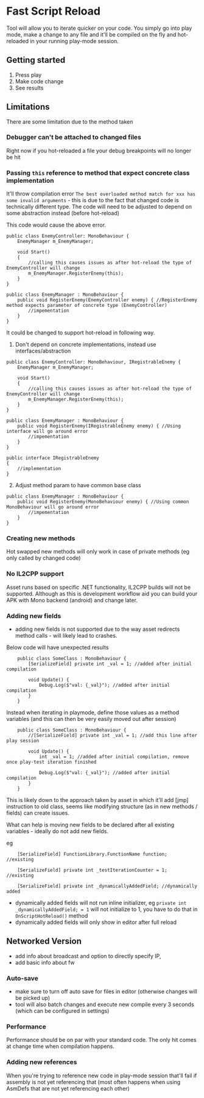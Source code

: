 ﻿# Fast Script Reload

Tool will allow you to iterate quicker on your code. You simply go into play mode, make a change to any file and it'll be 
compiled on the fly and hot-reloaded in your running play-mode session.

## Getting started
1) Press play
2) Make code change
3) See results

## Limitations
There are some limitation due to the method taken

### Debugger can't be attached to changed files
Right now if you hot-reloaded a file your debug breakpoints will no longer be hit

### Passing `this` reference to method that expect concrete class implementation
It'll throw compilation error `The best overloaded method match for xxx has some invalid arguments` - this is due to the fact that changed code is technically different type.
The code will need to be adjusted to depend on some abstraction instead (before hot-reload)

This code would cause the above error.
```
public class EnemyController: MonoBehaviour { 
    EnemyManager m_EnemyManager;

    void Start()
    {
        //calling this causes issues as after hot-reload the type of EnemyController will change
        m_EnemyManager.RegisterEnemy(this);
    }
}

public class EnemyManager : MonoBehaviour {
    public void RegisterEnemy(EnemyController enemy) { //RegisterEnemy method expects parameter of concrete type (EnemyController) 
        //impementation
    }
}
```

It could be changed to support hot-reload in following way.

1) Don't depend on concrete implementations, instead use interfaces/abstraction
```
public class EnemyController: MonoBehaviour, IRegistrableEnemy { 
    EnemyManager m_EnemyManager;

    void Start()
    {
        //calling this causes issues as after hot-reload the type of EnemyController will change
        m_EnemyManager.RegisterEnemy(this);
    }
}

public class EnemyManager : MonoBehaviour {
    public void RegisterEnemy(IRegistrableEnemy enemy) { //Using interface will go around error
        //impementation
    }
}

public interface IRegistrableEnemy
{
    //implementation
}
```

2) Adjust method param to have common base class
```
public class EnemyManager : MonoBehaviour {
    public void RegisterEnemy(MonoBehaviour enemy) { //Using common MonoBehaviour will go around error
        //impementation
    }
}
```

### Creating new methods
Hot swapped new methods will only work in case of private methods (eg only called by changed code)


### No IL2CPP support
Asset runs based on specific .NET functionality, IL2CPP builds will not be supported. Although as this is development workflow aid you can build your APK with Mono backend (android) and change later.

### Adding new fields
- adding new fields is not supported due to the way asset redirects method calls - will likely lead to crashes.

Below code will have unexpected results 
```
	public class SomeClass : MonoBehaviour {
        [SerializeField] private int _val = 1; //added after initial compilation
	    
	    void Update() {
	        Debug.Log($"val: {_val}"); //added after initial compilation
	    }
	}
```

Instead when iterating in playmode, define those values as a method variables (and this can then be very easily moved out after session)
```
	public class SomeClass : MonoBehaviour {
        //[SerializeField] private int _val = 1; //add this line after play session
	    
	    void Update() {
	        int _val = 1; //added after initial compilation, remove once play-test iteration finished
	    
	        Debug.Log($"val: {_val}"); //added after initial compilation
	    }
	}
```

This is likely down to the approach taken by asset in which it'll add [jmp] instruction to old class, seems like modifying structure (as in 
new methods / fields) can create issues.

What can help is moving new fields to be declared after all existing variables - ideally do not add new fields.

eg
```
	[SerializeField] FunctionLibrary.FunctionName function;  //existing
	
	[SerializeField] private int _testIterationCounter = 1;  //existing
	
    [SerializeField] private int _dynamicallyAddedField; //dynamically added

```

- dynamically added fields will not run inline initializer, eg `private int _dynamicallyAddedField; = 1` will not initialize to 1, you have to do that in `OnScriptHotReload()` method
- dynamically added fields will only show in editor after full reload

## Networked Version
- add info about broadcast and option to directly specify IP,
- add basic info about fw

### Auto-save
- make sure to turn off auto save for files in editor (otherwise changes will be picked up)
- tool will also batch changes and execute new compile every 3 seconds (which can be configured in settings)

### Performance
Performance should be on par with your standard code. The only hit comes at change time when compilation happens.

### Adding new references
When you're trying to reference new code in play-mode session that'll fail if assembly is not yet referencing that (most often happens when using AsmDefs that are not yet referencing each other)